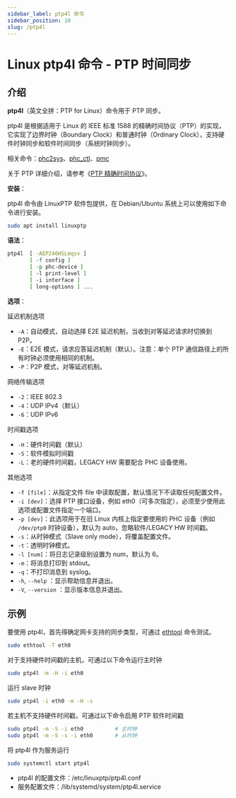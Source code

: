 ```yaml
---
sidebar_label: ptp4l 命令
sidebar_position: 10
slug: /ptp4l
---
```


# Linux ptp4l 命令 - PTP 时间同步



## 介绍

**ptp4l**（英文全拼：PTP for Linux）命令用于 PTP 同步。

ptp4l 是根据适用于 Linux 的 IEEE 标准 1588 的精确时间协议（PTP）的实现，它实现了边界时钟（Boundary Clock）和普通时钟（Ordinary Clock），支持硬件时钟同步和软件时间同步（系统时钟同步）。

相关命令：[phc2sys](/linux-command/phc2sys/)、[phc_ctl](/linux-command/phc_ctl/)、[pmc](/linux-command/pmc/)

关于 PTP 详细介绍，请参考《[PTP 精确时间协议](/protocol/ptp/)》。

**安装**：

ptp4l 命令由 LinuxPTP 软件包提供，在 Debian/Ubuntu 系统上可以使用如下命令进行安装。

```bash
sudo apt install linuxptp
```

**语法**：

```bash
ptp4l  [ -AEP246HSLmqsv ] 
       [ -f config ] 
       [ -p phc-device ] 
       [ -l print-level ] 
       [ -i interface ] 
       [ long-options ] ...
```

**选项**：

延迟机制选项

- `-A`：自动模式，自动选择 E2E 延迟机制，当收到对等延迟请求时切换到 P2P。
- `-E`：E2E 模式，请求应答延迟机制（默认）。注意：单个 PTP 通信路径上的所有时钟必须使用相同的机制。
- `-P`：P2P 模式，对等延迟机制。

网络传输选项

- `-2`：IEEE 802.3
- `-4`：UDP IPv4（默认）
- `-6`：UDP IPv6

时间戳选项

- `-H`：硬件时间戳（默认）
- `-S`：软件模拟时间戳
- `-L`：老的硬件时间戳，LEGACY HW 需要配合 PHC 设备使用。

其他选项

- `-f [file]`：从指定文件 file 中读取配置，默认情况下不读取任何配置文件。
- `-i [dev]`：选择 PTP 接口设备，例如 eth0（可多次指定），必须至少使用此选项或配置文件指定一个端口。
- `-p [dev]`：此选项用于在旧 Linux 内核上指定要使用的 PHC 设备（例如 `/dev/ptp0` 时钟设备），默认为 auto，忽略软件/LEGACY HW 时间戳。
- `-s`：从时钟模式（Slave only mode），将覆盖配置文件。
- `-t`：透明时钟模式。
- `-l [num]`：将日志记录级别设置为 num，默认为 6。
- `-m`：将消息打印到 stdout。
- `-q`：不打印消息到 syslog。
- `-h`, `--help` ：显示帮助信息并退出。
- `-V`, `--version` ：显示版本信息并退出。



## 示例

要使用 ptp4l，首先得确定网卡支持的同步类型，可通过 [ethtool](/linux-command/ethtool/) 命令测试。

```bash
sudo ethtool -T eth0
```

对于支持硬件时间戳的主机，可通过以下命令运行主时钟

```bash
sudo ptp4l -m -H -i eth0
```

运行 slave 时钟

```bash
sudo ptp4l -i eth0 -m -H -s
```

若主机不支持硬件时间戳，可通过以下命令启用 PTP 软件时间戳

```bash
sudo ptp4l -m -S -i eth0          # 主时钟
sudo ptp4l -m -S -s -i eth0       # 从时钟
```

将 ptp4l 作为服务运行

```bash
sudo systemctl start ptp4l
```

- ptp4l 的配置文件：/etc/linuxptp/ptp4l.conf
- 服务配置文件：/lib/systemd/system/ptp4l.service

